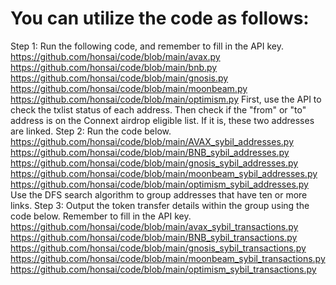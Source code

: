 # You can utilize the code as follows:
Step 1: Run the following code, and remember to fill in the API key.
https://github.com/honsai/code/blob/main/avax.py
https://github.com/honsai/code/blob/main/bnb.py
https://github.com/honsai/code/blob/main/gnosis.py
https://github.com/honsai/code/blob/main/moonbeam.py
https://github.com/honsai/code/blob/main/optimism.py
First, use the API to check the txlist status of each address. Then check if the "from" or "to" address is on the Connext airdrop eligible list. If it is, these two addresses are linked.
Step 2: Run the code below.
https://github.com/honsai/code/blob/main/AVAX_sybil_addresses.py
https://github.com/honsai/code/blob/main/BNB_sybil_addresses.py
https://github.com/honsai/code/blob/main/gnosis_sybil_addresses.py
https://github.com/honsai/code/blob/main/moonbeam_sybil_addresses.py
https://github.com/honsai/code/blob/main/optimism_sybil_addresses.py
Use the DFS search algorithm to group addresses that have ten or more links.
Step 3: Output the token transfer details within the group using the code below. Remember to fill in the API key.
https://github.com/honsai/code/blob/main/avax_sybil_transactions.py
https://github.com/honsai/code/blob/main/BNB_sybil_transactions.py
https://github.com/honsai/code/blob/main/gnosis_sybil_transactions.py
https://github.com/honsai/code/blob/main/moonbeam_sybil_transactions.py
https://github.com/honsai/code/blob/main/optimism_sybil_transactions.py
